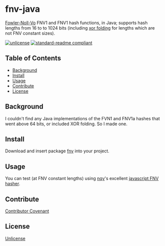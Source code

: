 # fnv-java
[Fowler-Noll-Vo](https://en.wikipedia.org/wiki/Fowler–Noll–Vo_hash_function) FNV1 and FNV1 hash functions, in Java; supports hash lengths from 16 to to 1024 bits (including [xor folding](https://tools.ietf.org/html/draft-eastlake-fnv-12#section-3) for lengths which are not FNV constant sizes).

[![unlicense](https://img.shields.io/badge/un-license-green.svg?style=flat)](http://unlicense.org) [![standard-readme compliant](https://img.shields.io/badge/readme%20style-standard-brightgreen.svg)](https://github.com/RichardLitt/standard-readme)

## Table of Contents

- [Background](#background)
- [Install](#install)
- [Usage](#usage)
- [Contribute](#contribute)
- [License](#license)

## Background
I couldn't find any Java implementations of the FVN1 and FNV1a hashes that went above 64 bits, or included XOR folding. So I made one.

## Install
Download and insert package [fnv](src/fnv) into your project.

## Usage

You can test (at FNV constant lengths) using [nqv](https://github.com/nqv/fnv)'s excellent [javascript FNV hasher](https://nqv.github.io/fnv/).

## Contribute
[Contributor Covenant](http://contributor-covenant.org/version/1/3/0/)

## License

[Unlicense](LICENSE)
